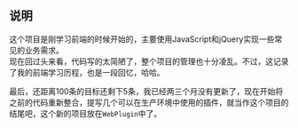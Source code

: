 ## 说明
这个项目是刚学习前端的时候开始的，主要使用JavaScript和jQuery实现一些常见的业务需求。  
现在回过头来看，代码写的太简陋了，整个项目的管理也十分凌乱。不过，这记录了我的前端学习历程，也是一段回忆，哈哈。

最后，还距离100条的目标还剩下5条，我已经两三个月没有更新了，现在开始将之前的代码重新整合，提写几个可以在生产环境中使用的插件，就当作这个项目的结尾吧，这个新的项目放在`WebPlugin`中了。

